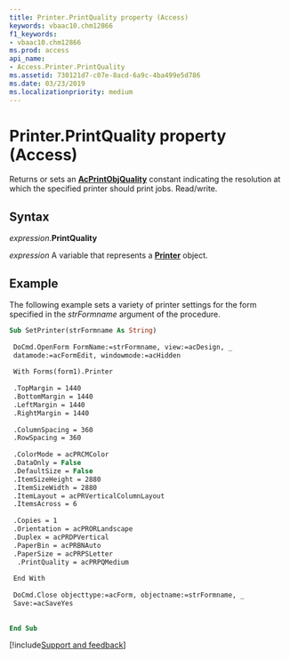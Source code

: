 ```yaml
---
title: Printer.PrintQuality property (Access)
keywords: vbaac10.chm12866
f1_keywords:
- vbaac10.chm12866
ms.prod: access
api_name:
- Access.Printer.PrintQuality
ms.assetid: 730121d7-c07e-8acd-6a9c-4ba499e5d786
ms.date: 03/23/2019
ms.localizationpriority: medium
---
```



# Printer.PrintQuality property (Access)

Returns or sets an **[AcPrintObjQuality](Access.AcPrintObjQuality.md)** constant indicating the resolution at which the specified printer should print jobs. Read/write.


## Syntax

_expression_.**PrintQuality**

_expression_ A variable that represents a **[Printer](Access.Printer.md)** object.


## Example

The following example sets a variety of printer settings for the form specified in the _strFormname_ argument of the procedure.

```vb
Sub SetPrinter(strFormname As String) 
 
 DoCmd.OpenForm FormName:=strFormname, view:=acDesign, _ 
 datamode:=acFormEdit, windowmode:=acHidden 
 
 With Forms(form1).Printer 
 
 .TopMargin = 1440 
 .BottomMargin = 1440 
 .LeftMargin = 1440 
 .RightMargin = 1440 
 
 .ColumnSpacing = 360 
 .RowSpacing = 360 
 
 .ColorMode = acPRCMColor 
 .DataOnly = False 
 .DefaultSize = False 
 .ItemSizeHeight = 2880 
 .ItemSizeWidth = 2880 
 .ItemLayout = acPRVerticalColumnLayout 
 .ItemsAcross = 6 
 
 .Copies = 1 
 .Orientation = acPRORLandscape 
 .Duplex = acPRDPVertical 
 .PaperBin = acPRBNAuto 
 .PaperSize = acPRPSLetter 
  .PrintQuality = acPRPQMedium 
 
 End With 
 
 DoCmd.Close objecttype:=acForm, objectname:=strFormname, _ 
 Save:=acSaveYes 
 
 
End Sub
```




[!include[Support and feedback](~/includes/feedback-boilerplate.md)]